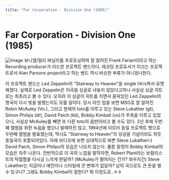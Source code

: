 ```yaml
---
title: "Far Corporation - Division One (1985)"
---
```

# Far Corporation - Division One (1985)

![image](b8ce1baccda074ea7c67677beaaef2bb.jpg)
보니엠/밀리 바닐리를 프로듀싱하여 잘 알려진 Frank Farian이라고 하는 Recording producer가 리드한 프로젝트 밴드이다. 레코딩 프로듀서가 이끄는 프로젝트로서 Alan Parsons project라고 하는 밴드 역시 비슷한 부류가 아니었나한다.

이 프로젝트 밴드는 Led Zeppelin의 "Stairway to Heaven"을 single hit시켜서 유명해졌다. 실제로 Led Zeppelin은 이곡을 싱글로 내놓지 않았다고하니 사실상 싱글 히트로는 최초라고 볼 수 있다. 오히려 이 싱글이 히트를 치면서 묻혀있던 Led Zeppelin의 명곡이 다시 빛을 발했는지도 모를 일이다.
당시 라인 업을 보면 MSG로 잘 알려진 Robin McAuley (Vo.), 그리고 현재의 toto를 이루고 있는 Steve Lukather (gt), Simon Philips (dr), David Paich (kb), Bobby Kimball (vo)가 주축을 이루고 있었으니, 사실상 McAuley를 빼면 또 다른 toto의 음반이라고 볼 수도 있다. 
2년 후에 두번째 앨범을 위한 녹음을 했으나 발매하진 않고, 1994년에 이르러 동일 프로젝트 명으로 두번째 앨범을 발표했는데, 역시도 "Stairway to Heaven"의 성공을 기념이라도 하듯 동일곡이 포함되어있다. 
아래 비디오에 보면 상대적으로 바쁜 Steve Lukather나 David Paich, Simon Philips의 모습은 나오지 않는다. 물론 뚱띵이 Bobby Kimbal의 모습은 자주 나온다. 전반적으로 이 곡의 느낌을 말하자면, Robert Plant라는 보컬리스트의 탁월함을 다시금 느끼게 한달까? (McAuley가 떨어지는 건가? 좌우지간) Steve Lukather는 지금이나 예전이나 스타일에 큰 변화가 없달까? 남의 곡으로도 큰 돈을 벌 수 있구나? 그래도 Bobby Kimbal이 잘한다? 뭐 이정도로..ㅎㅎ




